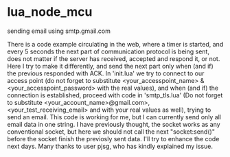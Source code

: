 # lua_node_mcu
sending email using smtp.gmail.com

There is a code example circulating in the web, where a timer is started, and every 5 seconds the next part of communication protocol is being sent, does not matter if the server has received, accepted and respond it, or not.
Here I try to make it differently, and send the next part only when (and if) the previous responded with ACK.
In 'init.lua' we try to connect to our access point (do not forget to substitute <your_accesspoint_name> & <your_accesspoint_password> with the real values), and when (and if) the connection is established, proceed with code in 'smtp_tls.lua' (Do not forget to substitute <your_account_name>@gmail.com>, <your_test_receiving_email> and <yourencodedcredentials> with your real values as well), trying to send an email.
This code is working for me, but I can currently send only all email data in one string. I have previously thought, the socket works as any conventional socket, but here we should not call the next "socket:send()" before the socket finish the previosly sent data. I'll try to enhance the code next days. Many thanks to user pjsg, who has kindly explained my issue.
